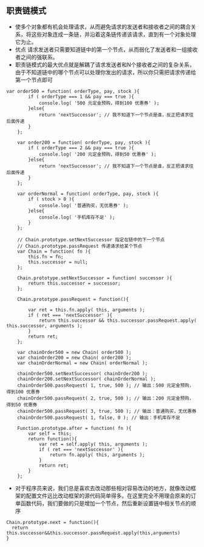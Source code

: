 ## 职责链模式  
* 使多个对象都有机会处理请求，从而避免请求的发送者和接收者之间的耦合关系，将这些对象连成一条链，并沿着这条链传递该请求，直到有一个对象处理它为止。  
* 优点 请求发送者只需要知道链中的第一个节点，从而弱化了发送者和一组接收者之间的强联系。 
* 职责链模式的最大优点就是解耦了请求发送者和N个接收者之间的复杂关系，由于不知道链中的哪个节点可以处理你发出的请求，所以你只需把请求传递给第一个节点即可  
```
var order500 = function( orderType, pay, stock ){
		if ( orderType === 1 && pay === true ){
			console.log( '500 元定金预购，得到100 优惠券' );
		}else{
			return 'nextSuccessor'; // 我不知道下一个节点是谁，反正把请求往后面传递
		}
	};

	var order200 = function( orderType, pay, stock ){
		if ( orderType === 2 && pay === true ){
			console.log( '200 元定金预购，得到50 优惠券' );
		}else{
			return 'nextSuccessor'; // 我不知道下一个节点是谁，反正把请求往后面传递
		}
	};

	var orderNormal = function( orderType, pay, stock ){
		if ( stock > 0 ){
			console.log( '普通购买，无优惠券' );
		}else{
			console.log( '手机库存不足' );
		}
	};

	// Chain.prototype.setNextSuccessor 指定在链中的下一个节点
	// Chain.prototype.passRequest 传递请求给某个节点
	var Chain = function( fn ){
		this.fn = fn;
		this.successor = null;
	};

	Chain.prototype.setNextSuccessor = function( successor ){
		return this.successor = successor;
	};

	Chain.prototype.passRequest = function(){

		var ret = this.fn.apply( this, arguments );
		if ( ret === 'nextSuccessor' ){
			return this.successor && this.successor.passRequest.apply( this.successor, arguments );
		}
		return ret;
	};

	var chainOrder500 = new Chain( order500 );
	var chainOrder200 = new Chain( order200 );
	var chainOrderNormal = new Chain( orderNormal );

	chainOrder500.setNextSuccessor( chainOrder200 );
	chainOrder200.setNextSuccessor( chainOrderNormal );
	chainOrder500.passRequest( 1, true, 500 ); // 输出：500 元定金预购，得到100 优惠券
	chainOrder500.passRequest( 2, true, 500 ); // 输出：200 元定金预购，得到50 优惠券
	chainOrder500.passRequest( 3, true, 500 ); // 输出：普通购买，无优惠券
	chainOrder500.passRequest( 1, false, 0 ); // 输出：手机库存不足

	Function.prototype.after = function( fn ){
		var self = this;
		return function(){
			var ret = self.apply( this, arguments );
			if ( ret === 'nextSuccessor' ){
				return fn.apply( this, arguments );
			}
			return ret;
		}
	};
```  
* 对于程序员来说，我们总是喜欢去改动那些相对容易改动的地方，就像改动框架的配置文件远比改动框架的源代码简单得多。在这里完全不用理会原来的订单函数代码，我们要做的只是增加一个节点，然后重新设置链中相关节点的顺序

```
Chain.prototype.next = function(){
  return this.successor&&this.successor.passRequest.apply(this,arguments)
}
```
